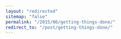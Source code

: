 ```yaml
---
layout: "redirected"
sitemap: "false"
permalink: "/2015/06/getting-things-done/"
redirect_to: "/post/getting-things-done/"
---
```




